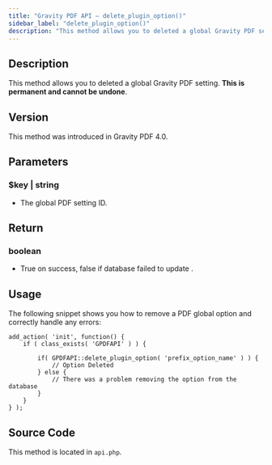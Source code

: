 ```yaml
---
title: "Gravity PDF API – delete_plugin_option()"
sidebar_label: "delete_plugin_option()"
description: "This method allows you to deleted a global Gravity PDF setting. This is permanent and cannot be undone."
---
```


## Description 

This method allows you to deleted a global Gravity PDF setting. **This is permanent and cannot be undone**.

## Version 

This method was introduced in Gravity PDF 4.0.

## Parameters 

### $key \| string
* The global PDF setting ID.

## Return 

### boolean
* True on success, false if database failed to update .

## Usage 

The following snippet shows you how to remove a PDF global option and correctly handle any errors:

```
add_action( 'init', function() {
    if ( class_exists( 'GPDFAPI' ) ) {

        if( GPDFAPI::delete_plugin_option( 'prefix_option_name' ) ) {
            // Option Deleted
        } else {
            // There was a problem removing the option from the database
        }
    }
} );
```

## Source Code 

This method is located in `api.php`.
